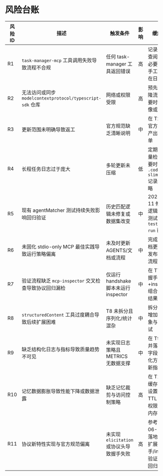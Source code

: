 # 风险台账

| 风险ID | 描述 | 触发条件 | 影响 | 缓解措施 | 状态 |
| --- | --- | --- | --- | --- | --- |
| R1 | `task-manager-mcp` 工具调用失败导致流程不合规 | 任何 task-manager 工具返回错误 | 高 | 记录失败、查阅文档、必要时采用手工计划并在日志说明 | 开放 |
| R2 | 无法访问或同步 `modelcontextprotocol/typescript-sdk` 仓库 | 网络或权限受限 | 高 | 预先测试克隆流程，必要时使用镜像或离线包 | 开放 |
| R3 | 更新范围未明确导致返工 | 官方规范缺乏清晰说明 | 中 | 在 T2 确认官方来源并产出变更清单 | 已缓解 |
| R4 | 长程任务日志过于庞大 | 多轮更新未压缩 | 低 | 定期执行容量检查，必要时在 `.codex/doc-slimming.md` 记录精简策略 | 待评估 |
| R5 | 现有 agentMatcher 测试持续失败影响回归验证 | 历史匹配逻辑未修复或数据集改变 | 中 | 2025-10-11 修复匹配逻辑并更新测试，`npm test -- --run` 已通过 | 已缓解 |
| R6 | 未固化 stdio-only MCP 最佳实践导致运行策略偏离 | 未及时更新 AGENTS/文档或流程 | 中 | 完成 T6 文档更新并在发布前复核流程 | 已缓解 |
| R7 | 验证流程缺乏 `mcp-inspector` 交叉检查导致协议回归漏检 | 仅运行 handshake 脚本未运行 inspector | 中 | 在 T7 实施握手+inspector 组合并记录结果 | 已缓解 |
| R8 | `structuredContent` 工具过度耦合导致后续扩展困难 | T8 未拆分且序列化/统计混杂 | 中 | 拆分模块并增加接口抽象与单元测试 | 已缓解 |
| R9 | 缺乏结构化日志与指标导致质量趋势不可见 | 未实现日志策略且 METRICS 无数据支撑 | 中 | 在 T9 设计并落地日志字段与持久化方案，更新指标表 | 已缓解 |
| R10 | 记忆数据膨胀导致性能下降或数据泄露 | 缺乏记忆裁剪与访问控制策略 | 高 | 在 T10 评估缓存策略、设置数据 TTL 与访问权限，测试内存占用 | 已缓解 |
| R11 | 协议新特性实现与官方规范偏离 | 未实现 `elicitation` 或协议头导致握手失败 | 高 | 参考 2025-06-18 规范落地功能，扩展握手/inspector 验证并增加回归测试 | 已缓解 |
